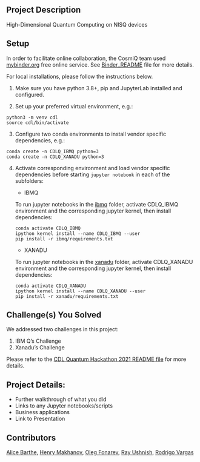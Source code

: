 ## Project Description
High-Dimensional Quantum Computing on NISQ devices

## Setup
In order to facilitate online collaboration, the CosmiQ team used [mybinder.org](https://mybinder.readthedocs.io/en/latest/introduction.html) free online service. See [Binder_README](Binder_README.md) file for more details.

For local installations, please follow the instructions below.

1. Make sure you have python 3.8+, pip and JupyterLab installed and configured.

2. Set up your preferred virtual environment, e.g.:
```
python3 -m venv cdl
source cdl/bin/activate
```

3. Configure two conda environments to install vendor specific dependencies, e.g.:
```
conda create -n CDLQ_IBMQ python=3
conda create -n CDLQ_XANADU python=3
```

4. Activate corresponding environment and load vendor specific dependencies before starting `jupyter notebook` in each of the subfolders:

   - IBMQ

   To run jupyter notebooks in the [ibmq](ibmq) folder, activate CDLQ_IBMQ environment and the corresponding jupyter kernel, then install dependencies:
   ```
   conda activate CDLQ_IBMQ
   ipython kernel install --name CDLQ_IBMQ --user
   pip install -r ibmq/requirements.txt
   ```

   - XANADU

   To run jupyter notebooks in the [xanadu](xanadu) folder, activate CDLQ_XANADU environment and the corresponding jupyter kernel, then install dependencies:
   ```
   conda activate CDLQ_XANADU
   ipython kernel install --name CDLQ_XANADU --user
   pip install -r xanadu/requirements.txt
   ```

## Challenge(s) You Solved

We addressed two challenges in this project:

1. IBM Q’s Challenge
2. Xanadu’s Challenge

Please refer to the [CDL Quantum Hackathon 2021 README file](../README.md) for more details.

## Project Details:
  - Further walkthrough of what you did
  - Links to any Jupyter notebooks/scripts
  - Business applications
  - Link to Presentation

## Contributors

[Alice Barthe](https://github.com/alice4space), [Henry Makhanov](https://github.com/edenian), [Oleg Fonarev](https://github.com/olegxtend), [Ray Ushnish](https://github.com/ushnishray), [Rodrigo Vargas](https://github.com/RodrigoAVargasHdz)
